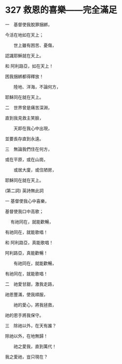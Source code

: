 # 327 救恩的喜樂——完全滿足

一　基督使我脫罪捆綁，

今活在地如在天上；

　　世上雖有困苦、憂傷，

認識耶穌就在天上。

和 阿利路亞，如在天上！

困我捆綁都得釋放！

　　陸地、洋海，不論何方，

耶穌同在就在天上。

二　世界曾是痛苦深淵，

直到我見救主笑臉，

　　天即在我心中出現，

並要長存直到永遠。

三　無論我們住在何方，

或在平原，或在山崗，

　　或居大廈，或住陋房，

耶穌同在就在天上。

(第二詞) 英詩無此詞

一 基督使我心中喜樂，

基督使我口中高歌；

　 有祂同在，就能歡暢，

有祂同在，就能歌唱！

和 阿利路亞，真能歌唱！

阿利路亞，真能歡暢！

　　有祂同在，就能歡暢，

有祂同在，就能歌唱！

二　祂愛甘甜，激我走路，

祂恩豐滿，使我順服，

　　祂的愛心，將我拯救，

祂的恩手將我保守。

三　除祂以外，在天有誰？

除祂以外，在地無歸！

　　祂之愛我，直到萬代！

我之愛祂，豈只現在？


